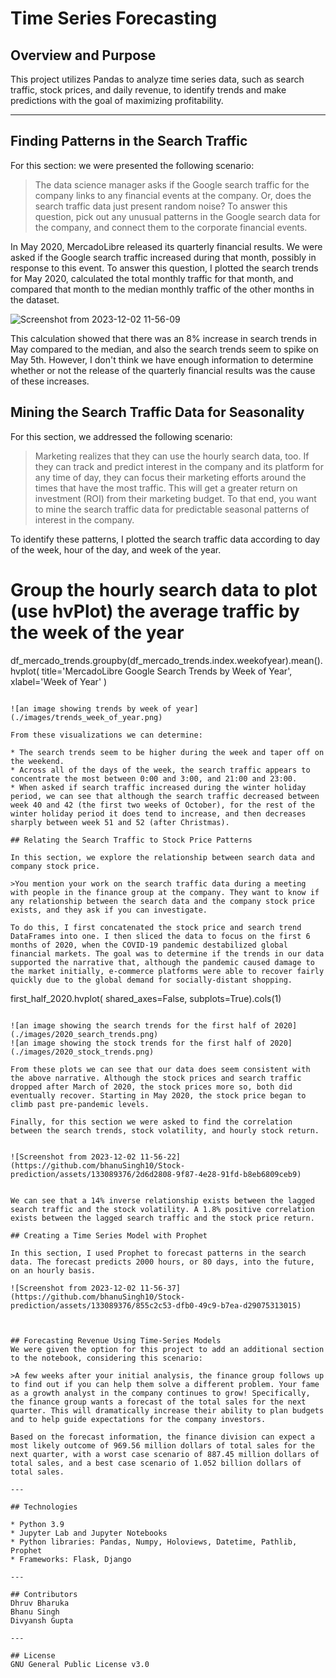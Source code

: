 # Time Series Forecasting

## Overview and Purpose
This project utilizes Pandas to analyze time series data, such as search traffic, stock prices, and daily revenue, to identify trends and make predictions with the goal of maximizing profitability.



---

## Finding Patterns in the Search Traffic

For this section: we were presented the following scenario:

>The data science manager asks if the Google search traffic for the company links to any financial events at the company. Or, does the search traffic data just present random noise? To answer this question, pick out any unusual patterns in the Google search data for the company, and connect them to the corporate financial events.

In May 2020, MercadoLibre released its quarterly financial results. We were asked if the Google search traffic increased during that month, possibly in response to this event. To answer this question, I plotted the search trends for May 2020, calculated the total monthly traffic for that month, and compared that month to the median monthly traffic of the other months in the dataset.

![Screenshot from 2023-12-02 11-56-09](https://github.com/bhanuSingh10/Stock-prediction/assets/133089376/c8bf2ea7-743f-4078-a642-acb26c96cd35)


This calculation showed that there was an 8% increase in search trends in May compared to the median, and also the search trends seem to spike on May 5th. However, I don't think we have enough information to determine whether or not the release of the quarterly financial results was the cause of these increases.

## Mining the Search Traffic Data for Seasonality
For this section, we addressed the following scenario:

>Marketing realizes that they can use the hourly search data, too. If they can track and predict interest in the company and its platform for any time of day, they can focus their marketing efforts around the times that have the most traffic. This will get a greater return on investment (ROI) from their marketing budget. To that end, you want to mine the search traffic data for predictable seasonal patterns of interest in the company.

To identify these patterns, I plotted the search traffic data according to day of the week, hour of the day, and week of the year.

# Group the hourly search data to plot (use hvPlot) the average traffic by the week of the year
df_mercado_trends.groupby(df_mercado_trends.index.weekofyear).mean().hvplot(
    title='MercadoLibre Google Search Trends by Week of Year',
    xlabel='Week of Year'
)
```

![an image showing trends by week of year](./images/trends_week_of_year.png)

From these visualizations we can determine:

* The search trends seem to be higher during the week and taper off on the weekend.
* Across all of the days of the week, the search traffic appears to concentrate the most between 0:00 and 3:00, and 21:00 and 23:00.
* When asked if search traffic increased during the winter holiday period, we can see that although the search traffic decreased between week 40 and 42 (the first two weeks of October), for the rest of the winter holiday period it does tend to increase, and then decreases sharply between week 51 and 52 (after Christmas).

## Relating the Search Traffic to Stock Price Patterns

In this section, we explore the relationship between search data and company stock price.

>You mention your work on the search traffic data during a meeting with people in the finance group at the company. They want to know if any relationship between the search data and the company stock price exists, and they ask if you can investigate.

To do this, I first concatenated the stock price and search trend DataFrames into one. I then sliced the data to focus on the first 6 months of 2020, when the COVID-19 pandemic destabilized global financial markets. The goal was to determine if the trends in our data supported the narrative that, although the pandemic caused damage to the market initially, e-commerce platforms were able to recover fairly quickly due to the global demand for socially-distant shopping.

```
first_half_2020.hvplot(
    shared_axes=False,
    subplots=True).cols(1)
```

![an image showing the search trends for the first half of 2020](./images/2020_search_trends.png)
![an image showing the stock trends for the first half of 2020](./images/2020_stock_trends.png)

From these plots we can see that our data does seem consistent with the above narrative. Although the stock prices and search traffic dropped after March of 2020, the stock prices more so, both did eventually recover. Starting in May 2020, the stock price began to climb past pre-pandemic levels.

Finally, for this section we were asked to find the correlation between the search trends, stock volatility, and hourly stock return.


![Screenshot from 2023-12-02 11-56-22](https://github.com/bhanuSingh10/Stock-prediction/assets/133089376/2d6d2808-9f87-4e28-91fd-b8eb6809ceb9)


We can see that a 14% inverse relationship exists between the lagged search traffic and the stock volatility. A 1.8% positive correlation exists between the lagged search traffic and the stock price return.

## Creating a Time Series Model with Prophet

In this section, I used Prophet to forecast patterns in the search data. The forecast predicts 2000 hours, or 80 days, into the future, on an hourly basis.

![Screenshot from 2023-12-02 11-56-37](https://github.com/bhanuSingh10/Stock-prediction/assets/133089376/855c2c53-dfb0-49c9-b7ea-d29075313015)



## Forecasting Revenue Using Time-Series Models
We were given the option for this project to add an additional section to the notebook, considering this scenario:

>A few weeks after your initial analysis, the finance group follows up to find out if you can help them solve a different problem. Your fame as a growth analyst in the company continues to grow! Specifically, the finance group wants a forecast of the total sales for the next quarter. This will dramatically increase their ability to plan budgets and to help guide expectations for the company investors.

Based on the forecast information, the finance division can expect a most likely outcome of 969.56 million dollars of total sales for the next quarter, with a worst case scenario of 887.45 million dollars of total sales, and a best case scenario of 1.052 billion dollars of total sales.

---

## Technologies

* Python 3.9
* Jupyter Lab and Jupyter Notebooks
* Python libraries: Pandas, Numpy, Holoviews, Datetime, Pathlib, Prophet
* Frameworks: Flask, Django

---

## Contributors
Dhruv Bharuka
Bhanu Singh
Divyansh Gupta

---

## License
GNU General Public License v3.0
